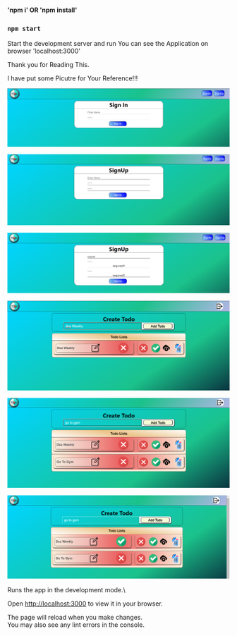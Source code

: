<!-- TO INSTALL THE DEPENDY  -->

#### 'npm i' OR 'npm install'

### `npm start`

Start the development server and run
You can see the Application on browser 'localhost:3000'

Thank you for Reading This.

I have put some Picutre for Your Reference!!!

![Alt text](image.png)

![Alt text](image-1.png)

![Alt text](image-2.png)

![Alt text](image-3.png)

![Alt text](image-4.png)

![Alt text](image-5.png)

Runs the app in the development mode.\

Open [http://localhost:3000](http://localhost:3000) to view it in your browser.

The page will reload when you make changes.\
You may also see any lint errors in the console.
